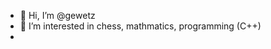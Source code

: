 - 👋 Hi, I’m @gewetz
- 👀 I’m interested in chess, mathmatics, programming (C++)
-
<!---
gewetz/gewetz is a ✨ special ✨ repository because its `README.md` (this file) appears on your GitHub profile.
You can click the Preview link to take a look at your changes.
--->
